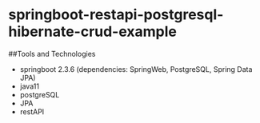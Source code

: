 # springboot-restapi-postgresql-hibernate-crud-example

##Tools and Technologies
- springboot 2.3.6 (dependencies: SpringWeb, PostgreSQL, Spring Data JPA)
- java11
- postgreSQL
- JPA
- restAPI

